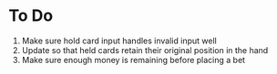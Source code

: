 # To Do

1. Make sure hold card input handles invalid input well
2. Update so that held cards retain their original position in the hand
3. Make sure enough money is remaining before placing a bet
